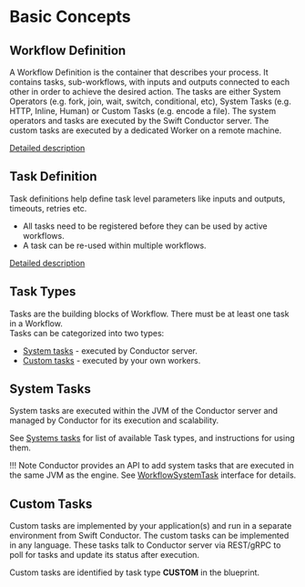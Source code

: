 # Basic Concepts

## Workflow Definition

A Workflow Definition is the container that describes your process. It contains tasks, sub-workflows, with inputs and outputs connected to each other in order to achieve the desired action. The tasks are either System Operators (e.g. fork, join, wait, switch, conditional, etc), System Tasks (e.g. HTTP, Inline, Human) or Custom Tasks (e.g. encode a file). The system operators and tasks are executed by the Swift Conductor server. The custom tasks are executed by a dedicated Worker on a remote machine.

[Detailed description](../documentation/configuration/workflowdef/index.md)

## Task Definition

Task definitions help define task level parameters like inputs and outputs, timeouts, retries etc.

* All tasks need to be registered before they can be used by active workflows.
* A task can be re-used within multiple workflows.

[Detailed description](../documentation/configuration/taskdef.md)

## Task Types

Tasks are the building blocks of Workflow. There must be at least one task in a Workflow.  
Tasks can be categorized into two types: 

 * [System tasks](../reference/systemtasks/index.md) - executed by Conductor server.
 * [Custom tasks](../documentation/configuration/workerdef.md) - executed by your own workers.


## System Tasks

System tasks are executed within the JVM of the Conductor server and managed by Conductor for its execution and scalability.

See [Systems tasks](../reference/systemtasks/index.md) for list of available Task types, and instructions for using them.

!!! Note
	Conductor provides an API to add system tasks that are executed in the same JVM as the engine.	See [WorkflowSystemTask](https://github.com/swift-conductor/conductor/blob/main/core/src/main/java/com/swiftconductor/conductor/core/execution/tasks/WorkflowSystemTask.java) interface for details.

## Custom Tasks

Custom tasks are implemented by your application(s) and run in a separate environment from Swift Conductor. The custom tasks can be implemented in any language.  These tasks talk to Conductor server via REST/gRPC to poll for tasks and update its status after execution.

Custom tasks are identified by task type __CUSTOM__ in the blueprint.
